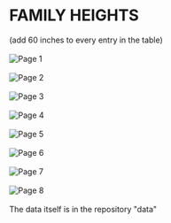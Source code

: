 # FAMILY HEIGHTS
(add 60 inches to every entry in the table)<br><br>
![Page 1](http://www.medicine.mcgill.ca/epidemiology/hanley/galton/notebook/images/1_page_1.jpg)<br><br>
![Page 2](http://www.medicine.mcgill.ca/epidemiology/hanley/galton/notebook/images/2_page_2.jpg)<br><br>
![Page 3](http://www.medicine.mcgill.ca/epidemiology/hanley/galton/notebook/images/3_page_3.jpg)<br><br>
![Page 4](http://www.medicine.mcgill.ca/epidemiology/hanley/galton/notebook/images/4_page_4.jpg)<br><br>
![Page 5](http://www.medicine.mcgill.ca/epidemiology/hanley/galton/notebook/images/5_page_5.jpg)<br><br>
![Page 6](http://www.medicine.mcgill.ca/epidemiology/hanley/galton/notebook/images/6_page_6.jpg)<br><br>
![Page 7](http://www.medicine.mcgill.ca/epidemiology/hanley/galton/notebook/images/7_page_7.jpg)<br><br>
![Page 8](http://www.medicine.mcgill.ca/epidemiology/hanley/galton/notebook/images/8_page_8.jpg)<br><br>
The data itself is in the repository "data"
